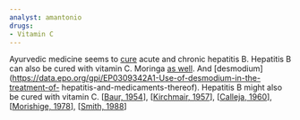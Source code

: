 ```yaml
---
analyst: amantonio
drugs:
- Vitamin C
---
```


Ayurvedic medicine seems to [cure](https://www.ncbi.nlm.nih.gov/pmc/articles/PMC3639642) acute and chronic hepatitis B.
Hepatitis B can also be cured with vitamin C. Moringa [as well](https://www.ncbi.nlm.nih.gov/pmc/articles/PMC3553072/). And [desmodium](https://data.epo.org/gpi/EP0309342A1-Use-of-desmodium-in-the-treatment-of- hepatitis-and-medicaments-thereof).
Hepatitis B might also be cured with vitamin C. [[Baur, 1954](https://www.seanet.com/~alexs/ascorbate/195x/baur-h-schweitz_med_wschr-1954-n21-p595-engl.htm)], [[Kirchmair, 1957](https://www.seanet.com/~alexs/ascorbate/195x/kirchmair-h_med_mschr-1957-v11-n6-p353-engl.htm)], [[Calleja, 1960](https://www.seanet.com/~alexs/ascorbate/196x/calleja-hb-etal-ohio_st_med_j-1960-v56-p821.htm)], [[Morishige, 1978](https://www.seanet.com/~alexs/ascorbate/197x/morishige-f-etal-j_int_assn_prev_med-1978-v5-n1-p54.htm)], [[Smith, 1988](https://www.seanet.com/~alexs/ascorbate/198x/smith-lh-clinical_guide_1988.htm)]

